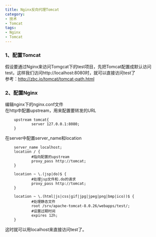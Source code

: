 ```yaml
---
title: Nginx反向代理Tomcat
category:
- 技术
- Tomcat
tags:
- Nginx
- Tomcat
---
```


### 1、配置Tomcat
假设要通过Nginx来访问Tomgcat下的test项目，先把Tomcat配置成默认访问test，这样我们访问http://localhost:8080时，就可以直接访问test了  
参考：<http://zbc.io/tomcat/tomcat-path.html>  

### 2、配置Nginx
编辑nginx下的nginx.conf文件  
在http中配置upstream，用来配置要转发的URL  

        upstream tomcat{
                server 127.0.0.1:8080;
        }

在server中配置server_name和location  

        server_name localhost;
        location / {
                #指向配置的upstream
                proxy_pass http://tomcat;
        }

        location ~ \.(jsp|do)$ {
                #处理jsp文件和.do的请求
                proxy_pass http://tomcat;
        }

        location ~ \.(html|js|css|gif|jpg|jpeg|png|bmp|ico))$ {
                #处理静态文件
                root /srv/apache-tomcat-8.0.26/webapps/test/;
                #设置过期时间
                expires 12h;
        }

这时就可以用localhost来直接访问test了。
